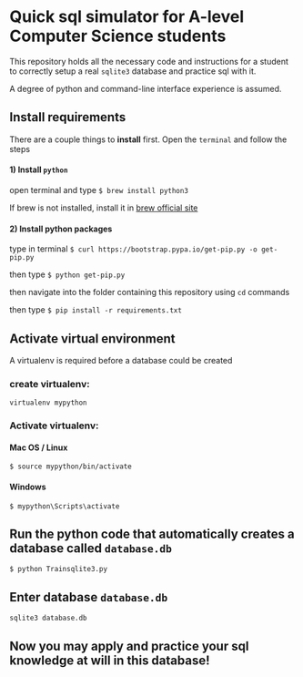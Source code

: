 # Quick sql simulator for A-level Computer Science students
This repository holds all the necessary code and instructions for a student
to correctly setup a real `sqlite3` database and practice sql with it.

A degree of python and command-line interface experience is assumed.

## Install requirements
There are a couple things to __install__ first.
Open the `terminal` and follow the steps

#### 1) Install `python`
open terminal and type `$ brew install python3`

If brew is not installed, install it in [brew official site](http://brew.sh/)

#### 2) Install python packages

type in terminal `$ curl https://bootstrap.pypa.io/get-pip.py -o get-pip.py`

then type `$ python get-pip.py`

then navigate into the folder containing this repository using `cd` commands

then type `$ pip install -r requirements.txt`

## Activate virtual environment

A virtualenv is required before a database could be created

### create virtualenv: 

`virtualenv mypython`

### Activate virtualenv: 

#### Mac OS / Linux
`$ source mypython/bin/activate`
#### Windows
`$ mypython\Scripts\activate`

## Run the python code that automatically creates a database called `database.db`

`$ python Trainsqlite3.py`

## Enter database `database.db`

`sqlite3 database.db`

## Now you may apply and practice your sql knowledge at will in this database!

